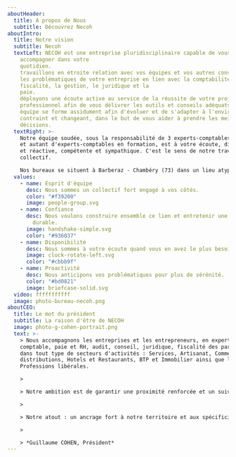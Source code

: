 ```yaml
---
aboutHeader:
  title: A propos de Nous
  subtitle: Découvrez Necoh
aboutIntro:
  title: Notre vision
  subtitle: Necoh
  textLeft: NECOH est une entreprise pluridisciplinaire capable de vous
    accompagner dans votre
    quotidien.                                                                                                                                                            Nous
    travaillons en étroite relation avec vos équipes et vos autres conseils sur
    les problématiques de votre entreprise en lien avec la comptabilité, la
    fiscalité, la gestion, le juridique et la
    paie.                                                                          Nous
    déployons une écoute active au service de la réussite de votre projet
    professionnel afin de vous délivrer les outils et conseils adéquats. Notre
    équipe se forme assidument afin d'évoluer et de s'adapter à l'environnement
    contraint et changeant, dans le but de vous aider à prendre les meilleures
    décisions.
  textRight: >-
    Notre équipe soudée, sous la responsabilité de 3 experts-comptables diplômés
    et autant d'experts-comptables en formation, est à votre écoute, disponible
    et réactive, compétente et sympathique. C'est le sens de notre travail
    collectif.

    Nos bureaux se situent à Barberaz - Chambéry (73) dans un lieu atypique qui nous ressemble : chaleureux, convivial et prêt à vous accueillir dès que vous le souhaitez. Nous sommes également présent à Brignais - Lyon (69).
  values:
    - name: Esprit d'équipe
      desc: Nous sommes un collectif fort engagé à vos côtés.
      color: "#f39200"
      image: people-group.svg
    - name: Confiance
      desc: Nous voulons construire ensemble ce lien et entretenir une relation
        durable.
      image: handshake-simple.svg
      color: "#936037"
    - name: Disponibilité
      desc: Nous sommes à votre écoute quand vous en avez le plus besoin.
      image: clock-rotate-left.svg
      color: "#cbbb9f"
    - name: Proactivité
      desc: Nous anticipons vos problématiques pour plus de sérénité.
      color: "#bd0821"
      image: briefcase-solid.svg
  video: fffffffffff
  image: photo-bureau-necoh.png
aboutCEO:
  title: Le mot du président
  subtitle: La raison d'être de NECOH
  image: photo-g-cohen-portrait.png
  text: >-
    > Nous accompagnons les entreprises et les entrepreneurs, en expertise
    comptable, paie et RH, audit, conseil, juridique, fiscalité des particuliers
    dans tout type de secteurs d'activités : Services, Artisanat, Commerces et
    distributions, Hotels et Restaurants, BTP et Immobilier ainsi que les
    Professions libérales.

    >

    > Notre ambition est de garantir une proximité renforcée et un suivi personnalisé de nos clients. La dimension humaine et la confiance étant au centre de notre développement. 

    >

    > Notre atout : un ancrage fort à notre territoire et aux spécificités de la montagne.  

    >

    > *Guillaume COHEN, Président*
---
```

